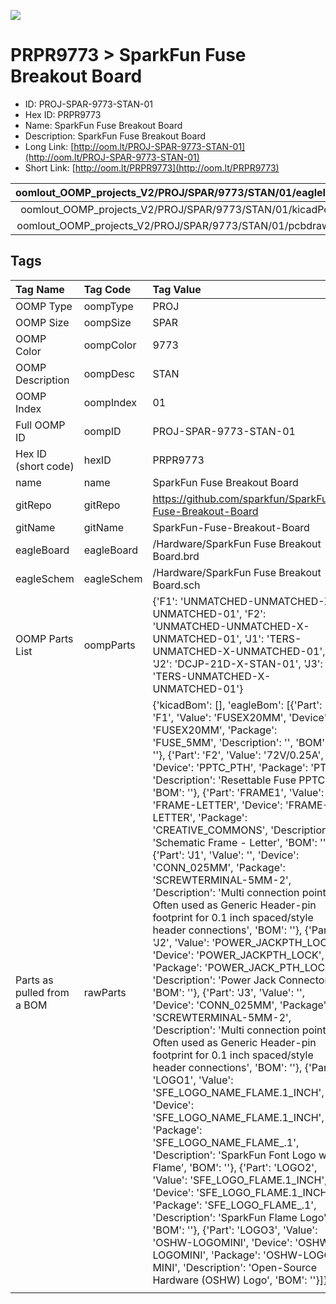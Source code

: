 


  
![][im]
# PRPR9773 > SparkFun Fuse Breakout Board

- ID: PROJ-SPAR-9773-STAN-01
- Hex ID: PRPR9773
- Name: SparkFun Fuse Breakout Board
- Description: SparkFun Fuse Breakout Board
- Long Link: [http://oom.lt/PROJ-SPAR-9773-STAN-01](http://oom.lt/PROJ-SPAR-9773-STAN-01)
- Short Link: [http://oom.lt/PRPR9773](http://oom.lt/PRPR9773)
  

|oomlout_OOMP_projects_V2/PROJ/SPAR/9773/STAN/01/eagleImage.png|oomlout_OOMP_projects_V2/PROJ/SPAR/9773/STAN/01/eagleSchemImage.png|oomlout_OOMP_projects_V2/PROJ/SPAR/9773/STAN/01/kicadPcb3dFront.png|oomlout_OOMP_projects_V2/PROJ/SPAR/9773/STAN/01/kicadPcb3dBack.png|
| :---: | :---: | :---: | :---: |
|oomlout_OOMP_projects_V2/PROJ/SPAR/9773/STAN/01/kicadPcb3d.png|oomlout_OOMP_projects_V2/PROJ/SPAR/9773/STAN/01/bomBack.png|oomlout_OOMP_projects_V2/PROJ/SPAR/9773/STAN/01/bomFront.png|oomlout_OOMP_projects_V2/PROJ/SPAR/9773/STAN/01/pcbdraw.svg|
|oomlout_OOMP_projects_V2/PROJ/SPAR/9773/STAN/01/pcbdrawBack.svg||||

## Tags
  

|Tag Name|Tag Code|Tag Value|
| :--- | :--- | :--- |
|OOMP Type|oompType|PROJ|
|OOMP Size|oompSize|SPAR|
|OOMP Color|oompColor|9773|
|OOMP Description|oompDesc|STAN|
|OOMP Index|oompIndex|01|
|Full OOMP ID|oompID|PROJ-SPAR-9773-STAN-01|
|Hex ID (short code)|hexID|PRPR9773|
|name|name|SparkFun Fuse Breakout Board|
|gitRepo|gitRepo|https://github.com/sparkfun/SparkFun-Fuse-Breakout-Board|
|gitName|gitName|SparkFun-Fuse-Breakout-Board|
|eagleBoard|eagleBoard|/Hardware/SparkFun Fuse Breakout Board.brd|
|eagleSchem|eagleSchem|/Hardware/SparkFun Fuse Breakout Board.sch|
|OOMP Parts List|oompParts|{'F1': 'UNMATCHED-UNMATCHED-X-UNMATCHED-01', 'F2': 'UNMATCHED-UNMATCHED-X-UNMATCHED-01', 'J1': 'TERS-UNMATCHED-X-UNMATCHED-01', 'J2': 'DCJP-21D-X-STAN-01', 'J3': 'TERS-UNMATCHED-X-UNMATCHED-01'}|
|Parts as pulled from a BOM|rawParts|{'kicadBom': [], 'eagleBom': [{'Part': 'F1', 'Value': 'FUSEX20MM', 'Device': 'FUSEX20MM', 'Package': 'FUSE_5MM', 'Description': '', 'BOM': ''}, {'Part': 'F2', 'Value': '72V/0.25A', 'Device': 'PPTC_PTH', 'Package': 'PTH', 'Description': 'Resettable Fuse PPTC', 'BOM': ''}, {'Part': 'FRAME1', 'Value': 'FRAME-LETTER', 'Device': 'FRAME-LETTER', 'Package': 'CREATIVE_COMMONS', 'Description': 'Schematic Frame - Letter', 'BOM': ''}, {'Part': 'J1', 'Value': '', 'Device': 'CONN_025MM', 'Package': 'SCREWTERMINAL-5MM-2', 'Description': 'Multi connection point. Often used as Generic Header-pin footprint for 0.1 inch spaced/style header connections', 'BOM': ''}, {'Part': 'J2', 'Value': 'POWER_JACKPTH_LOCK', 'Device': 'POWER_JACKPTH_LOCK', 'Package': 'POWER_JACK_PTH_LOCK', 'Description': 'Power Jack Connector', 'BOM': ''}, {'Part': 'J3', 'Value': '', 'Device': 'CONN_025MM', 'Package': 'SCREWTERMINAL-5MM-2', 'Description': 'Multi connection point. Often used as Generic Header-pin footprint for 0.1 inch spaced/style header connections', 'BOM': ''}, {'Part': 'LOGO1', 'Value': 'SFE_LOGO_NAME_FLAME.1_INCH', 'Device': 'SFE_LOGO_NAME_FLAME.1_INCH', 'Package': 'SFE_LOGO_NAME_FLAME_.1', 'Description': 'SparkFun Font Logo w/ Flame', 'BOM': ''}, {'Part': 'LOGO2', 'Value': 'SFE_LOGO_FLAME.1_INCH', 'Device': 'SFE_LOGO_FLAME.1_INCH', 'Package': 'SFE_LOGO_FLAME_.1', 'Description': 'SparkFun Flame Logo', 'BOM': ''}, {'Part': 'LOGO3', 'Value': 'OSHW-LOGOMINI', 'Device': 'OSHW-LOGOMINI', 'Package': 'OSHW-LOGO-MINI', 'Description': 'Open-Source Hardware (OSHW) Logo', 'BOM': ''}]}|
||||



[im]: PROJ/SPAR/9773/STAN/01/kicadPcb3d_450.png
